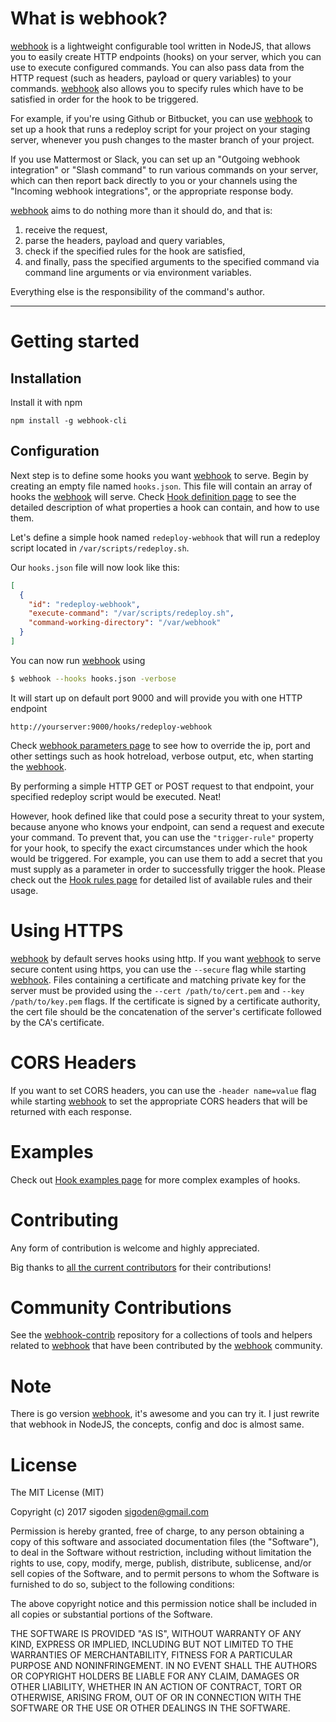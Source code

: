 # What is webhook?
[webhook](https://github.com/sigoden/webhook/) is a lightweight configurable tool written in NodeJS, that allows you to easily create HTTP endpoints (hooks) on your server, which you can use to execute configured commands. You can also pass data from the HTTP request (such as headers, payload or query variables) to your commands. [webhook](https://github.com/sigoden/webhook/) also allows you to specify rules which have to be satisfied in order for the hook to be triggered.

For example, if you're using Github or Bitbucket, you can use [webhook](https://github.com/sigoden/webhook/) to set up a hook that runs a redeploy script for your project on your staging server, whenever you push changes to the master branch of your project.

If you use Mattermost or Slack, you can set up an "Outgoing webhook integration" or "Slash command" to run various commands on your server, which can then report back directly to you or your channels using the "Incoming webhook integrations", or the appropriate response body.

[webhook](https://github.com/sigoden/webhook/) aims to do nothing more than it should do, and that is:
 1. receive the request,
 2. parse the headers, payload and query variables,
 3. check if the specified rules for the hook are satisfied,
 3. and finally, pass the specified arguments to the specified command via
    command line arguments or via environment variables.

Everything else is the responsibility of the command's author.

---

# Getting started
## Installation
Install it with npm

```
npm install -g webhook-cli
```

## Configuration
Next step is to define some hooks you want [webhook](https://github.com/sigoden/webhook/) to serve. Begin by creating an empty file named `hooks.json`. This file will contain an array of hooks the [webhook](https://github.com/sigoden/webhook/) will serve. Check [Hook definition page](https://github.com/sigoden/webhook/wiki/Hook-Definition) to see the detailed description of what properties a hook can contain, and how to use them.

Let's define a simple hook named `redeploy-webhook` that will run a redeploy script located in `/var/scripts/redeploy.sh`.

Our `hooks.json` file will now look like this:
```json
[
  {
    "id": "redeploy-webhook",
    "execute-command": "/var/scripts/redeploy.sh",
    "command-working-directory": "/var/webhook"
  }
]
```

You can now run [webhook](https://github.com/sigoden/webhook/) using
```bash
$ webhook --hooks hooks.json -verbose
```

It will start up on default port 9000 and will provide you with one HTTP endpoint
```http
http://yourserver:9000/hooks/redeploy-webhook
```

Check [webhook parameters page](https://github.com/sigoden/webhook/wiki/Webhook-Parameters) to see how to override the ip, port and other settings such as hook hotreload, verbose output, etc, when starting the [webhook](https://github.com/sigoden/webhook/).

By performing a simple HTTP GET or POST request to that endpoint, your specified redeploy script would be executed. Neat!

However, hook defined like that could pose a security threat to your system, because anyone who knows your endpoint, can send a request and execute your command. To prevent that, you can use the `"trigger-rule"` property for your hook, to specify the exact circumstances under which the hook would be triggered. For example, you can use them to add a secret that you must supply as a parameter in order to successfully trigger the hook. Please check out the [Hook rules page](https://github.com/sigoden/webhook/wiki/Hook-Rules) for detailed list of available rules and their  usage.

# Using HTTPS
[webhook](https://github.com/sigoden/webhook/) by default serves hooks using http. If you want [webhook](https://github.com/sigoden/webhook/) to serve secure content using https, you can use the `--secure` flag while starting [webhook](https://github.com/sigoden/webhook/). Files containing a certificate and matching private key for the server must be provided using the `--cert /path/to/cert.pem` and `--key /path/to/key.pem` flags. If the certificate is signed by a certificate authority, the cert file should be the concatenation of the server's certificate followed by the CA's certificate.

# CORS Headers
If you want to set CORS headers, you can use the `-header name=value` flag while starting [webhook](https://github.com/sigoden/webhook/) to set the appropriate CORS headers that will be returned with each response.

# Examples
Check out [Hook examples page](https://github.com/sigoden/webhook/wiki/Hook-Examples) for more complex examples of hooks.

# Contributing
Any form of contribution is welcome and highly appreciated.

Big thanks to [all the current contributors](https://github.com/sigoden/webhook/graphs/contributors) for their contributions!

# Community Contributions
See the [webhook-contrib][wc] repository for a collections of tools and helpers related to [webhook][w] that have been contributed by the [webhook][w] community.

# Note
There is go version [webhook](https://github.com/adnanh/webhook/), it's awesome and you can try it. I just rewrite that webhook in NodeJS, the concepts, config and doc is almost same.

# License

The MIT License (MIT)

Copyright (c) 2017 sigoden <sigoden@gmail.com>

Permission is hereby granted, free of charge, to any person obtaining a copy
of this software and associated documentation files (the "Software"), to deal
in the Software without restriction, including without limitation the rights
to use, copy, modify, merge, publish, distribute, sublicense, and/or sell
copies of the Software, and to permit persons to whom the Software is
furnished to do so, subject to the following conditions:

The above copyright notice and this permission notice shall be included in
all copies or substantial portions of the Software.

THE SOFTWARE IS PROVIDED "AS IS", WITHOUT WARRANTY OF ANY KIND, EXPRESS OR
IMPLIED, INCLUDING BUT NOT LIMITED TO THE WARRANTIES OF MERCHANTABILITY,
FITNESS FOR A PARTICULAR PURPOSE AND NONINFRINGEMENT. IN NO EVENT SHALL THE
AUTHORS OR COPYRIGHT HOLDERS BE LIABLE FOR ANY CLAIM, DAMAGES OR OTHER
LIABILITY, WHETHER IN AN ACTION OF CONTRACT, TORT OR OTHERWISE, ARISING FROM,
OUT OF OR IN CONNECTION WITH THE SOFTWARE OR THE USE OR OTHER DEALINGS IN
THE SOFTWARE.


[w]: https://github.com/sigoden/webhook
[wc]: https://github.com/sigoden/webhook-contrib
